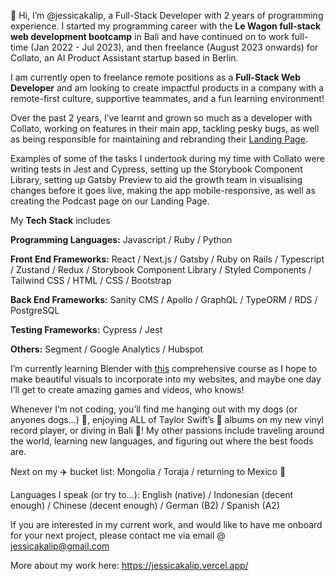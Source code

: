 👋 Hi, I’m @jessicakalip, a Full-Stack Developer with 2 years of programming experience. I started my programming career with the **Le Wagon full-stack web development bootcamp** in Bali and have continued on to work full-time (Jan 2022 - Jul 2023), and then freelance (August 2023 onwards) for Collato, an AI Product Assistant startup based in Berlin.

I am currently open to freelance remote positions as a **Full-Stack Web Developer** and am looking to create impactful products in a company with a remote-first culture, supportive teammates, and a fun learning environment!

Over the past 2 years, I’ve learnt and grown so much as a developer with Collato, working on features in their main app, tackling pesky bugs, as well as being responsible for maintaining and rebranding their [Landing Page](http://www.collato.com). 

Examples of some of the tasks I undertook during my time with Collato were writing tests in Jest and Cypress, setting up the Storybook Component Library, setting up Gatsby Preview to aid the growth team in visualising changes before it goes live, making the app mobile-responsive, as well as creating the Podcast page on our Landing Page.

My **Tech Stack** includes

**Programming Languages:** Javascript / Ruby / Python

**Front End Frameworks:** React / Next.js / Gatsby / Ruby on Rails / Typescript / Zustand / Redux / Storybook Component Library / Styled Components / Tailwind CSS / HTML / CSS / Bootstrap

**Back End Frameworks:** Sanity CMS / Apollo / GraphQL / TypeORM / RDS / PostgreSQL 

**Testing Frameworks:** Cypress / Jest

**Others:** Segment / Google Analytics / Hubspot 

I’m currently learning Blender with [this](https://www.udemy.com/course/blendertutorial/) comprehensive course as I hope to make beautiful visuals to incorporate into my websites, and maybe one day I’ll get to create amazing games and videos, who knows! 

Whenever I’m not coding, you’ll find me hanging out with my dogs (or anyones dogs…) 🐶, enjoying ALL of Taylor Swift’s 🎤 albums on my new vinyl record player, or diving in Bali 🐠! My other passions include traveling around the world, learning new languages, and figuring out where the best foods are. 

Next on my ✈️ bucket list: Mongolia / Toraja / returning to Mexico 🌮

Languages I speak (or try to…): English (native) / Indonesian (decent enough) / Chinese (decent enough) / German (B2) / Spanish (A2)

If you are interested in my current work, and would like to have me onboard for your next project, please contact me via email @ jessicakalip@gmail.com

More about my work here: https://jessicakalip.vercel.app/

<!---
jessicakalip/jessicakalip is a ✨ special ✨ repository because its `README.md` (this file) appears on your GitHub profile.
You can click the Preview link to take a look at your changes.
--->
